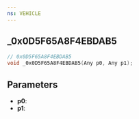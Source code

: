 ```yaml
---
ns: VEHICLE
---
```

## _0x0D5F65A8F4EBDAB5

```c
// 0x0D5F65A8F4EBDAB5
void _0x0D5F65A8F4EBDAB5(Any p0, Any p1);
```


## Parameters
* **p0**: 
* **p1**: 

